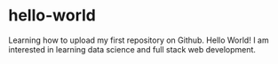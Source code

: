 # hello-world
Learning how to upload my first repository on Github.
Hello World!
I am interested in learning data science and full stack web development.
